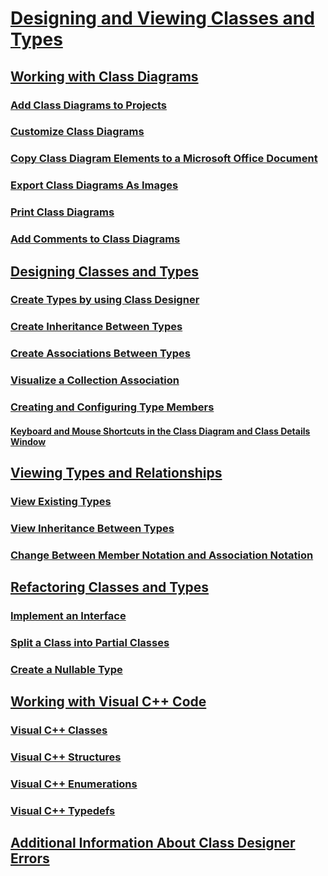 # [Designing and Viewing Classes and Types](designing-and-viewing-classes-and-types.md)
## [Working with Class Diagrams](working-with-class-diagrams.md)
### [Add Class Diagrams to Projects](how-to-add-class-diagrams-to-projects.md)
### [Customize Class Diagrams](how-to-customize-class-diagrams.md)
### [Copy Class Diagram Elements to a Microsoft Office Document](how-to-copy-class-diagram-elements-to-a-microsoft-office-document.md)
### [Export Class Diagrams As Images](how-to-export-class-diagrams-as-images.md)
### [Print Class Diagrams](how-to-print-class-diagrams.md)
### [Add Comments to Class Diagrams](how-to-add-comments-to-class-diagrams.md)
## [Designing Classes and Types](designing-classes-and-types.md)
### [Create Types by using Class Designer](how-to-create-types-by-using.md)
### [Create Inheritance Between Types](how-to-create-inheritance-between-types.md)
### [Create Associations Between Types](how-to-create-associations-between-types.md)
### [Visualize a Collection Association](how-to-visualize-a-collection-association.md)
### [Creating and Configuring Type Members](creating-and-configuring-type-members.md)
#### [Keyboard and Mouse Shortcuts in the Class Diagram and Class Details Window](keyboard-and-mouse-shortcuts-in-the-class-diagram-and-class-details-window.md)
## [Viewing Types and Relationships](viewing-types-and-relationships.md)
### [View Existing Types](how-to-view-existing-types.md)
### [View Inheritance Between Types](how-to-view-inheritance-between-types.md)
### [Change Between Member Notation and Association Notation](how-to-change-between-member-notation-and-association-notation.md)
## [Refactoring Classes and Types](refactoring-classes-and-types.md)
### [Implement an Interface](how-to-implement-an-interface.md)
### [Split a Class into Partial Classes](how-to-split-a-class-into-partial-classes.md)
### [Create a Nullable Type](how-to-create-a-nullable-type.md)
## [Working with Visual C++ Code](working-with-visual-cpp-code.md)
### [Visual C++ Classes](visual-cpp-classes.md)
### [Visual C++ Structures](visual-cpp-structures.md)
### [Visual C++ Enumerations](visual-cpp-enumerations.md)
### [Visual C++ Typedefs](visual-cpp-typedefs.md)
## [Additional Information About Class Designer Errors](additional-information-about-errors.md)
